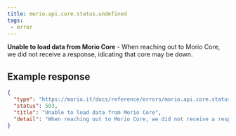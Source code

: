 ```yaml
---
title: morio.api.core.status.undefined
tags:
 - error
---
```



<!-- MORIO_AUTO_GENERATED_CONTENT_STARTS - Manual changes made below will be overwritten -->
__Unable to load data from Morio Core__ - When reaching out to Morio Core, we did not receive a response, idicating that core may be down.
<!-- MORIO_AUTO_GENERATED_CONTENT_ENDS - Manual changes made above will be overwritten -->


<!-- MORIO_AUTO_GENERATED_CONTENT_STARTS - Manual changes made below will be overwritten -->
## Example response

```json
{
  "type": "https://morio.it/docs/reference/errors/morio.api.core.status.undefined",
  "status": 503,
  "title": "Unable to load data from Morio Core",
  "detail": "When reaching out to Morio Core, we did not receive a response, idicating that core may be down."
}
```
<!-- MORIO_AUTO_GENERATED_CONTENT_ENDS - Manual changes made above will be overwritten -->
